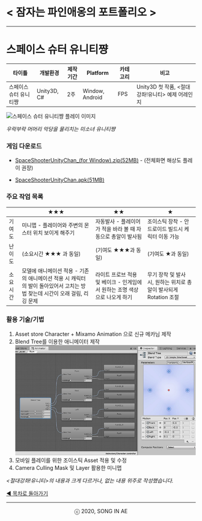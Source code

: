 ﻿
# < 잠자는 파인애옹의 포트폴리오 >

----------



# 스페이스 슈터 유니티쨩


| 타이틀 | 개발환경 | 제작기간 | Platform |  카테고리 | 비고 
| ---- | ---- | ---- | ---- | ---- | ---- 
| 스페이스 슈터 유니티쨩 | Unity3D, C# | 2주 | Window, Android | FPS | Unity3D 첫 작품, <절대강좌!유니티> 예제 어레인지 


![스페이스 슈터 유니티쨩 플레이 이미지](unitychan_shooter.gif)  

*우락부락 머머리 악당을 물리치는 미소녀 유니티쨩*

### 게임 다운로드 
- [SpaceShooterUnityChan_(for Window).zip(52MB)](https://drive.google.com/file/d/1t7QU2IXR2Jri65ziDTloHT34cgnVfQKO) - (전체화면 해상도 플레이 권장) 

- [SpaceShooterUnityChan.apk(51MB)](https://drive.google.com/open?id=1NFBMbCH-Ee_4T5q2HKA0Q-IFbq7ibfGi)


###  주요 작업 목록
|  | ★★★ | ★★ | ★ | 
|---- | ---- | ---- | ---- |
| 기여도 | 미니맵 - 플레이어와 주변의 몬스터 위치 보이게 해주기 | 자동발사 - 플레이어가 적을 바라 볼 때 자동으로 총알이 발사됨 | 조이스틱 장착 - 안드로이드 빌드시 케릭터 이동 가능 |
| 난이도 | (소요시간 ★★★ 과 동일) | (기여도 ★★★과 동일) | (기여도 ★과 동일) |
| 소요시간 | 모델에 애니메이션 적용 - 기존의 애니메이션 적용 시 캐릭터의 발이 돌아있어서 고치는 방법 찾는데 시간이 오래 걸림, 리깅 문제|  라이트 프로브 적용 및 베이크 - 인게임에서 원하는 조명 색상으로 나오게 하기 | 무기 장착 및 발사 시, 원하는 위치로 총알이 발사되게 Rotation 조절 |


### 활용 기술/기법
1. Asset store Character + Mixamo Animation 으로 신규 메카님 제작 
2. Blend Tree를 이용한 애니메이터 제작  
![블렌더트리를 이용한 애니메이터 이미지](blendTree.JPG)  
2. 모바일 플레이를 위한 조이스틱 Asset 적용 및 수정  
3. Camera Culling Mask 및 Layer 활용한 미니맵  


*<절대강좌!유니티>의 내용과 크게 다르거나, 없는 내용 위주로 작성했습니다.*




[◀ 목차로 돌아가기](/Song-In-Love/pinaeongs-portfolios/blob/master/README.md) 


----------
<center> ⓒ 2020, SONG IN AE </center>

